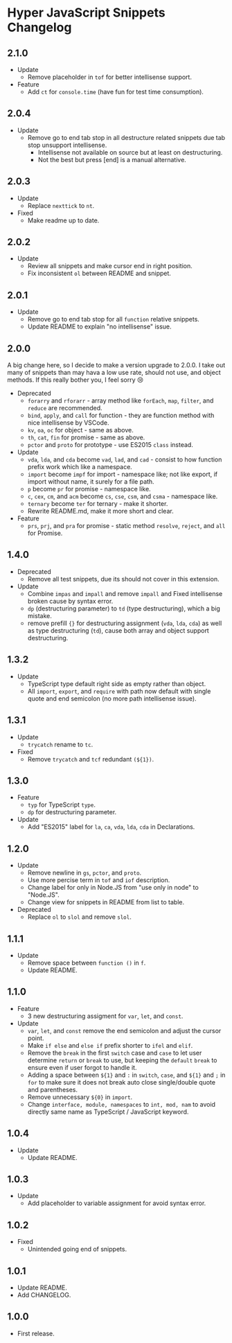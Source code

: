 # Hyper JavaScript Snippets Changelog

## 2.1.0
- Update
  - Remove placeholder in `tof` for better intellisense support.
- Feature
  - Add `ct` for `console.time` (have fun for test time consumption).

## 2.0.4
- Update
  - Remove go to end tab stop in all destructure related snippets due tab stop unsupport intellisense.
    - Intellisense not available on source but at least on destructuring.
    - Not the best but press [end] is a manual alternative.

## 2.0.3
- Update
  - Replace `nexttick` to `nt`.
- Fixed
  - Make readme up to date.

## 2.0.2
- Update
  - Review all snippets and make cursor end in right position.
  - Fix inconsistent `ol` between README and snippet.

## 2.0.1
- Update
  - Remove go to end tab stop for all `function` relative snippets.
  - Update README to explain "no intellisense" issue.

## 2.0.0
A big change here, so I decide to make a version upgrade to 2.0.0. I take out many of snippets than may hava a low use rate, should not use, and object methods. If this really bother you, I feel sorry 😢

- Deprecated
  - `forarry` and `rforarr` - array method like `forEach`, `map`, `filter`, and `reduce` are recommended.
  - `bind`, `apply`, and `call` for function - they are function method with nice intellisense by VSCode.
  - `kv`, `oa`, `oc` for object - same as above.
  - `th`, `cat`, `fin` for promise - same as above.
  - `pctor` and `proto` for prototype - use ES2015 `class` instead.
- Update
  - `vda`, `lda`, and `cda` become `vad`, `lad`, and `cad` - consist to how function prefix work which like a namespace.
  - `import` become `impf` for import - namespace like; not like export, if import without name, it surely for a file path.
  - `p` become `pr` for promise - namespace like.
  - `c`, `cex`, `cm`, and `acm` become `cs`, `cse`, `csm`, and `csma` - namespace like.
  - `ternary` become `ter` for ternary - make it shorter.
  - Rewrite README.md, make it more short and clear.
- Feature
  - `prs`, `prj`, and `pra` for promise - static method `resolve`, `reject`, and `all` for Promise.

## 1.4.0
- Deprecated
  - Remove all test snippets, due its should not cover in this extension.
- Update
  - Combine `impas` and `impall` and remove `impall` and Fixed intellisense broken cause by syntax error.
  - `dp` (destructuring parameter) to `td` (type destructuring), which a big mistake.
  - remove prefill `{}` for destructuring assignment (`vda`, `lda`, `cda`) as well as type destructuring (`td`), cause both array and object support destructuring.

## 1.3.2
- Update
  - TypeScript type default right side as empty rather than object.
  - All `import`, `export`, and `require` with path now default with single quote and end semicolon (no more path intellisense issue).

## 1.3.1
- Update
  - `trycatch` rename to `tc`.
- Fixed
  - Remove `trycatch` and `tcf` redundant `(${1})`.

## 1.3.0
- Feature
  - `typ` for TypeScript `type`.
  - `dp` for destructuring parameter.
- Update
  - Add "ES2015" label for `la`, `ca`, `vda`, `lda`, `cda` in Declarations.

## 1.2.0
- Update
  - Remove newline in `gs`, `pctor`, and `proto`.
  - Use more percise term in `tof` and `iof` description.
  - Change label for only in Node.JS from "use only in node" to "Node.JS".
  - Change view for snippets in README from list to table.
- Deprecated
  - Replace `ol` to `slol` and remove `slol`.

## 1.1.1
- Update
  - Remove space between `function ()` in `f`.
  - Update README.

## 1.1.0
- Feature
  - 3 new destructuring assigment for `var`, `let`, and `const`.
- Update
  - `var`, `let`, and `const` remove the end semicolon and adjust the cursor point.
  - Make `if else` and `else if` prefix shorter to `ifel` and `elif`.
  - Remove the `break` in the first `switch` case and `case` to let user determine `return` or `break` to use, but keeping the `default` `break` to ensure even if user forgot to handle it.
  - Adding a space between `${1}` and `:` in `switch`, `case`, and `${1}` and `;` in `for` to make sure it does not break auto close single/double quote and parentheses.
  - Remove unnecessary `${0}` in `import`.
  - Change `interface, module, namespaces` to `int, mod, nam` to avoid directly same name as TypeScript / JavaScript keyword.

## 1.0.4
- Update
  - Update README.

## 1.0.3
- Update
  - Add placeholder to variable assignment for avoid syntax error.

## 1.0.2
- Fixed
  - Unintended going end of snippets.

## 1.0.1
- Update README.
- Add CHANGELOG.

## 1.0.0
- First release.
